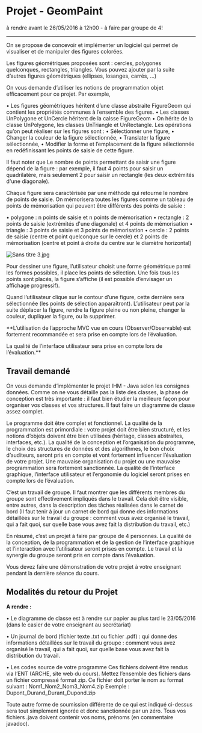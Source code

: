 # Projet - GeomPaint #
à rendre avant le 26/05/2016 à 12h00 - à faire par groupe de 4!

__________________________________________________________________________________________________________


On se propose de concevoir et implémenter un logiciel qui permet de visualiser et de manipuler des figures
colorées.

Les figures géométriques proposées sont : cercles, polygones quelconques, rectangles, triangles. Vous pouvez ajouter par la suite d’autres figures géométriques (ellipses, losanges, carrés, …)

On vous demande d’utiliser les notions de programmation objet efficacement pour ce projet. Par exemple,

• Les figures géométriques héritent d’une classe abstraite FigureGeom qui contient les propriétés
communes à l’ensemble des figures.
• Les classes UnPolygone et UnCercle héritent de la calsse FigureGeom
• On hérite de la classe UnPolygone, les classes UnTriangle et UnRectangle.
Les opérations qu’on peut réaliser sur les figures sont :
• Sélectionner une figure,
• Changer la couleur de la figure sélectionnée,
• Translater la figure sélectionnée,
• Modifier la forme et l’emplacement de la figure sélectionnée en redéfinissant les points de saisie de cette figure.

Il faut noter que Le nombre de points permettant de saisir une figure dépend de la figure : par exemple, il faut 4 points pour saisir un quadrilatère, mais seulement 2 pour saisir un rectangle (les deux extrémités d'une diagonale).

Chaque figure sera caractérisée par une méthode qui retourne le nombre de points de saisie. On mémorisera toutes les figures comme un tableau de points de mémorisation qui peuvent être différents des points de saisie :

• polygone : n points de saisie et n points de mémorisation
• rectangle : 2 points de saisie (extrémités d'une diagonale) et 4 points de mémorisation
• triangle : 3 points de saisie et 3 points de mémorisation
• cercle : 2 points de saisie (centre et point quelconque sur le cercle) et 2 points de mémorisation (centre et point à droite du centre sur le diamètre horizontal)

![Sans titre 3.jpg](https://bitbucket.org/repo/MBk6dA/images/365000253-Sans%20titre%203.jpg)

Pour dessiner une figure, l’utilisateur choisit une forme géométrique parmi les formes possibles, il place les points de sélection. Une fois tous les points sont placés, la figure s’affiche (il est possible d’envisager un affichage progressif).

Quand l’utilisateur clique sur le contour d’une figure, cette dernière sera sélectionnée (les points de sélection apparaîtront). L’utilisateur peut par la suite déplacer la figure, rendre la figure pleine ou non pleine, changer la couleur, dupliquer la figure, ou la supprimer.

**L’utilisation de l’approche MVC vue en cours (Observer/Observable) est fortement recommandée et sera
prise en compte lors de l’évaluation.

La qualité de l’interface utilisateur sera prise en compte lors de l’évaluation.**

## Travail demandé ##

On vous demande d’implémenter le projet IHM - Java selon les consignes données. Comme on ne vous détaille
pas la liste des classes, la phase de conception est très importante : il faut bien étudier la meilleure façon pour organiser vos classes et vos structures. Il faut faire un diagramme de classe assez complet.

Le programme doit être complet et fonctionnel. La qualité de la programmation est primordiale : votre projet doit être bien structuré, et les notions d’objets doivent être bien utilisées (héritage, classes abstraites, interfaces, etc.). La qualité de la conception et l’organisation du programme, le choix des structures de données et des algorithmes, le bon choix d’auditeurs, seront pris en compte et vont fortement influencer l’évaluation de votre projet. Une mauvaise organisation du projet ou une mauvaise programmation sera fortement sanctionnée. La qualité de l’interface graphique, l’interface utilisateur et l’ergonomie du logiciel seront prises en compte lors de l’évaluation.

C’est un travail de groupe. Il faut montrer que les différents membres du groupe sont effectivement impliqués dans le travail. Cela doit être visible, entre autres, dans la description des tâches réalisées dans le carnet de bord (Il faut tenir à jour un carnet de bord qui donne des informations détaillées sur le travail du groupe : comment vous avez organisé le travail, qui a fait quoi, sur quelle base vous avez fait la distribution du travail, etc.)

En résumé, c’est un projet à faire par groupe de 4 personnes. La qualité de la conception, de la programmation et de la gestion de l’interface graphique et l’interaction avec l’utilisateur seront prises en compte. Le travail et la synergie du groupe seront pris en compte dans l’évaluation.

Vous devez faire une démonstration de votre projet à votre enseignant pendant la dernière séance du cours.

## Modalités du retour du Projet ## 

**A rendre :**

• Le diagramme de classe est à rendre sur papier au plus tard le 23/05/2016 (dans le casier de votre enseignant au secrétariat)

• Un journal de bord (fichier texte .txt ou fichier .pdf) : qui donne des informations détaillées sur le travail du groupe : comment vous avez organisé le travail, qui a fait quoi, sur quelle base vous avez fait la distribution du travail.

• Les codes source de votre programme Ces fichiers doivent être rendus via l’ENT (ARCHE, site web du cours). Mettez l’ensemble des fichiers dans un fichier compressé format zip. Ce fichier doit porter le nom au format suivant :
   Nom1_Nom2_Nom3_Nom4.zip
   Exemple : Dupont_Durand_Durant_Dupond.zip

Toute autre forme de soumission différente de ce qui est indiqué ci-dessus sera tout simplement ignorée et
donc sanctionnée par un zéro.
Tous vos fichiers .java doivent contenir vos noms, prénoms (en commentaire javadoc).